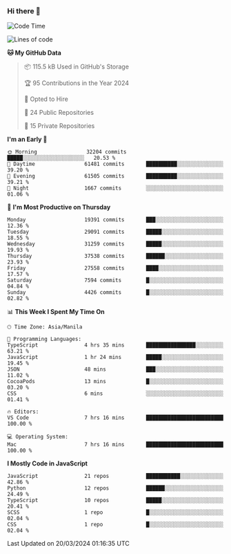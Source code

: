 ### Hi there 👋

<!--START_SECTION:waka-->
![Code Time](http://img.shields.io/badge/Code%20Time-624%20hrs%2046%20mins-blue)

![Lines of code](https://img.shields.io/badge/From%20Hello%20World%20I%27ve%20Written-62.5%20million%20lines%20of%20code-blue)

**🐱 My GitHub Data** 

> 📦 115.5 kB Used in GitHub's Storage 
 > 
> 🏆 95 Contributions in the Year 2024
 > 
> 💼 Opted to Hire
 > 
> 📜 24 Public Repositories 
 > 
> 🔑 15 Private Repositories 
 > 
**I'm an Early 🐤** 

```text
🌞 Morning                32204 commits       █████░░░░░░░░░░░░░░░░░░░░   20.53 % 
🌆 Daytime                61481 commits       ██████████░░░░░░░░░░░░░░░   39.20 % 
🌃 Evening                61505 commits       ██████████░░░░░░░░░░░░░░░   39.21 % 
🌙 Night                  1667 commits        ░░░░░░░░░░░░░░░░░░░░░░░░░   01.06 % 
```
📅 **I'm Most Productive on Thursday** 

```text
Monday                   19391 commits       ███░░░░░░░░░░░░░░░░░░░░░░   12.36 % 
Tuesday                  29091 commits       █████░░░░░░░░░░░░░░░░░░░░   18.55 % 
Wednesday                31259 commits       █████░░░░░░░░░░░░░░░░░░░░   19.93 % 
Thursday                 37538 commits       ██████░░░░░░░░░░░░░░░░░░░   23.93 % 
Friday                   27558 commits       ████░░░░░░░░░░░░░░░░░░░░░   17.57 % 
Saturday                 7594 commits        █░░░░░░░░░░░░░░░░░░░░░░░░   04.84 % 
Sunday                   4426 commits        █░░░░░░░░░░░░░░░░░░░░░░░░   02.82 % 
```


📊 **This Week I Spent My Time On** 

```text
🕑︎ Time Zone: Asia/Manila

💬 Programming Languages: 
TypeScript               4 hrs 35 mins       ████████████████░░░░░░░░░   63.21 % 
JavaScript               1 hr 24 mins        █████░░░░░░░░░░░░░░░░░░░░   19.45 % 
JSON                     48 mins             ███░░░░░░░░░░░░░░░░░░░░░░   11.02 % 
CocoaPods                13 mins             █░░░░░░░░░░░░░░░░░░░░░░░░   03.20 % 
CSS                      6 mins              ░░░░░░░░░░░░░░░░░░░░░░░░░   01.41 % 

🔥 Editors: 
VS Code                  7 hrs 16 mins       █████████████████████████   100.00 % 

💻 Operating System: 
Mac                      7 hrs 16 mins       █████████████████████████   100.00 % 
```

**I Mostly Code in JavaScript** 

```text
JavaScript               21 repos            ███████████░░░░░░░░░░░░░░   42.86 % 
Python                   12 repos            ██████░░░░░░░░░░░░░░░░░░░   24.49 % 
TypeScript               10 repos            █████░░░░░░░░░░░░░░░░░░░░   20.41 % 
SCSS                     1 repo              █░░░░░░░░░░░░░░░░░░░░░░░░   02.04 % 
CSS                      1 repo              █░░░░░░░░░░░░░░░░░░░░░░░░   02.04 % 
```




 Last Updated on 20/03/2024 01:16:35 UTC
<!--END_SECTION:waka-->
